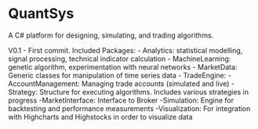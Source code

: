 QuantSys
========
A C# platform for designing, simulating, and trading algorithms.

V0.1 - First commit. Included Packages:
	- Analytics: statistical modelling, signal processing, technical indicator calculation
	- MachineLearning: genetic algorithm, experimentation with neural networks
	- MarketData: Generic classes for manipulation of time series data
	- TradeEngine: 
		-AccountManagement: Managing trade accounts (simulated and live)
		-Strategy: Structure for executing algorithms. Includes various strategies in progress
		-MarketInterface: Interface to Broker
		-Simulation: Engine for backtesting and performance measurements
	 -Visualization: For integration with Highcharts and Highstocks in order to visualize data